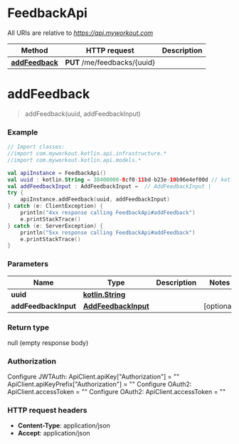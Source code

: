 # FeedbackApi

All URIs are relative to *https://api.myworkout.com*

Method | HTTP request | Description
------------- | ------------- | -------------
[**addFeedback**](FeedbackApi.md#addFeedback) | **PUT** /me/feedbacks/{uuid} | 


<a name="addFeedback"></a>
# **addFeedback**
> addFeedback(uuid, addFeedbackInput)



### Example
```kotlin
// Import classes:
//import com.myworkout.kotlin.api.infrastructure.*
//import com.myworkout.kotlin.api.models.*

val apiInstance = FeedbackApi()
val uuid : kotlin.String = 38400000-8cf0-11bd-b23e-10b96e4ef00d // kotlin.String | 
val addFeedbackInput : AddFeedbackInput =  // AddFeedbackInput | 
try {
    apiInstance.addFeedback(uuid, addFeedbackInput)
} catch (e: ClientException) {
    println("4xx response calling FeedbackApi#addFeedback")
    e.printStackTrace()
} catch (e: ServerException) {
    println("5xx response calling FeedbackApi#addFeedback")
    e.printStackTrace()
}
```

### Parameters

Name | Type | Description  | Notes
------------- | ------------- | ------------- | -------------
 **uuid** | [**kotlin.String**](.md)|  |
 **addFeedbackInput** | [**AddFeedbackInput**](AddFeedbackInput.md)|  | [optional]

### Return type

null (empty response body)

### Authorization


Configure JWTAuth:
    ApiClient.apiKey["Authorization"] = ""
    ApiClient.apiKeyPrefix["Authorization"] = ""
Configure OAuth2:
    ApiClient.accessToken = ""
Configure OAuth2:
    ApiClient.accessToken = ""

### HTTP request headers

 - **Content-Type**: application/json
 - **Accept**: application/json

